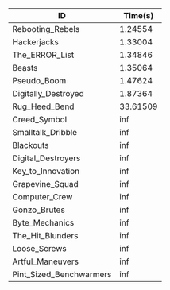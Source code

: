 |ID|Time(s)|
|-|-|
|Rebooting_Rebels|1.24554|
|Hackerjacks|1.33004|
|The_ERROR_List|1.34846|
|Beasts|1.35064|
|Pseudo_Boom|1.47624|
|Digitally_Destroyed|1.87364|
|Rug_Heed_Bend|33.61509|
|Creed_Symbol|inf|
|Smalltalk_Dribble|inf|
|Blackouts|inf|
|Digital_Destroyers|inf|
|Key_to_Innovation|inf|
|Grapevine_Squad|inf|
|Computer_Crew|inf|
|Gonzo_Brutes|inf|
|Byte_Mechanics|inf|
|The_Hit_Blunders|inf|
|Loose_Screws|inf|
|Artful_Maneuvers|inf|
|Pint_Sized_Benchwarmers|inf|
